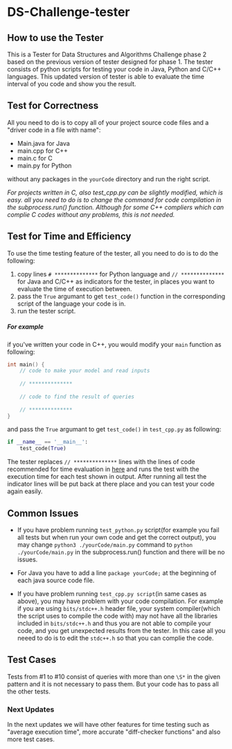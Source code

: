 # DS-Challenge-tester

## How to use the Tester
This is a Tester for Data Structures and Algorithms Challenge phase 2 based on the previous version of tester designed for phase 1. The tester consists of python scripts for testing your code in Java, Python and C/C++ languages. This updated version of tester is able to evaluate the time interval of you code and show you the result.

## Test for Correctness

All you need to do is to copy all of your project source code files and a "driver code in a file with name":

+ Main.java for Java
+ main.cpp for C++
+ main.c for C
+ main.py for Python

without any packages in the `yourCode` directory and run the right script.

_For projects written in C, also _test_cpp.py_ can be slightly modified, which is easy. all you need to do is to change the command for code compilation in the _subprocess.run()_ function.
Although for some C++ compliers which can complie C codes without any problems, this is not needed._


## Test for Time and Efficiency

To use the time testing feature of the tester, all you need to do is to do the following:

1. copy lines `# **************` for Python language and `// **************` for Java and C/C++ as indicators for the tester, in places you want to evaluate the time of execution between.
2. pass the `True` argumant to get `test_code()` function in the corresponding script of the language your code is in.
3. run the tester script.

##### For example

if you've written your code in C++, you would modify your `main` function as following:

```C++
int main() {
    // code to make your model and read inputs
    
    // **************
    
    // code to find the result of queries
    
    // **************
}
```
and pass the `True` argumant to get `test_code()` in `test_cpp.py` as following:

```python
if __name__ == '__main__':
    test_code(True)
```
The tester replaces `// **************` lines with the lines of code recommended for time evaluation in [here](https://quera.ir/course/assignments/37693/problems/129344) and runs the test with the execution time for each test shown in output. After running all test the indicator lines will be put back at there place and you can test your code again easily.

## Common Issues

+ If you have problem running `test_python.py` script(for example you fail all tests but when run your own code and get the correct output), you may change `python3 ./yourCode/main.py` command to `python ./yourCode/main.py` in the subprocess.run() function and there will be no issues.

+ For Java you have to add a line `package yourCode;` at the beginning of each java source code file.

+ If you have problem running `test_cpp.py script`(in same cases as above), you may have problem with your code compilation. For example if you are using `bits/stdc++.h` header file, your system compiler(which the script uses to compile the code with) may not have all the libraries included in `bits/stdc++.h` and thus you are not able to compile your code, and you get unexpected results from the tester. In this case all you neeed to do is to edit the `stdc++.h` so that you can complie the code.

## Test Cases

Tests from #1 to #10 consist of queries with more than one `\S*` in the given pattern and it is not necessary to pass them. But your code has to pass all the other tests.

### Next Updates
In the next updates we will have other features for time testing such as "average execution time", more accurate "diff-checker functions" and also more test cases.


